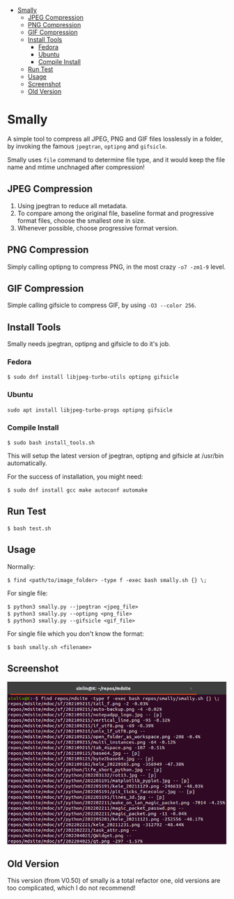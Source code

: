 * [Smally](#Smally)
    * [JPEG Compression](#JPEG-Compression)
    * [PNG Compression](#PNG-Compression)
    * [GIF Compression](#GIF-Compression)
    * [Install Tools](#Install-Tools)
        * [Fedora](#Fedora)
        * [Ubuntu](#Ubuntu)
        * [Compile Install](#Compile-Install)
    * [Run Test](#Run-Test)
    * [Usage](#Usage)
    * [Screenshot](#Screenshot)
    * [Old Version](#Old-Version)

# Smally

A simple tool to compress all JPEG, PNG and GIF files losslessly in a folder,
by invoking the famous `jpegtran`, `optipng` and `gifsicle`.

Smally uses `file` command to determine file type, and it would keep
the file name and mtime unchnaged after compression!

## JPEG Compression

1. Using jpegtran to reduce all metadata.
2. To compare among the original file, baseline format and progressive format
files, choose the smallest one in size.
3. Whenever possible, choose progressive format version.

## PNG Compression

Simply calling optipng to compress PNG, in the most crazy `-o7 -zm1-9` level.

## GIF Compression

Simple calling gifsicle to compress GIF, by using `-O3 --color 256`.

## Install Tools

Smally needs jpegtran, optipng and gifsicle to do it's job.

### Fedora

``` shell
$ sudo dnf install libjpeg-turbo-utils optipng gifsicle
```

### Ubuntu

``` shell
sudo apt install libjpeg-turbo-progs optipng gifsicle
```

### Compile Install

``` shell
$ sudo bash install_tools.sh
```

This will setup the latest version of jpegtran, optipng and gifsicle at
/usr/bin automatically.

For the success of installation, you might need:

``` shell
$ sudo dnf install gcc make autoconf automake
```

##  Run Test

``` shell
$ bash test.sh
```

##  Usage

Normally:

``` shell
$ find <path/to/image_folder> -type f -exec bash smally.sh {} \;
```

For single file:

``` shell
$ python3 smally.py --jpegtran <jpeg_file>
$ python3 smally.py --optipng <png_file>
$ python3 smally.py --gifsicle <gif_file>
```

For single file which you don't know the format:

``` shell
$ bash smally.sh <filename>
```

## Screenshot

![smally](/screenshot.png)

## Old Version

This version (from V0.50) of smally is a total refactor one, old versions
are too complicated, which I do not recommend!

